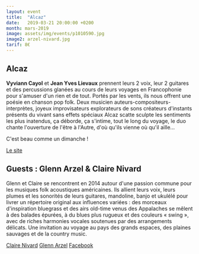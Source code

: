 ```yaml
---
layout: event
title:  "Alcaz"
date:   2019-03-21 20:00:00 +0200
month: mars-2019
image: assets/img/events/p1010590.jpg
image2: arzel-nivard.jpg
tarif: 8€
---
```


## Alcaz

**Vyviann Cayol** et **Jean Yves Lievaux** prennent leurs 2 voix, leur 2 guitares et des percussions glanées au cours de leurs voyages en Francophonie pour s'amuser d'un rien et de tout. Portés par les vents, ils nous offrent une poésie en chanson pop folk. Deux musicien auteurs-compositeurs-interprètes, joyeux improvisateurs explorateurs de sons créateurs d'instants présents du vivant sans effets spéciaux Alcaz scatte sculpte les sentiments les plus inatendus, ça déborde, ça s'intime, tout le long du voyage, le duo chante l'ouverture de l'être à l'Autre, d'où qu'ils vienne où qu'il aille...

C'est beau comme un dimanche !

[Le site](http://blog.alcaz.net/)


## Guests : Glenn Arzel & Claire Nivard  

Glenn et Claire se rencontrent en 2014 autour d'une passion commune pour les musiques folk acoustiques américaines. Ils allient leurs voix, leurs plumes et les sonorités de leurs guitares, mandoline, banjo et ukulélé pour livrer un répertoire original aux influences variées : des morceaux d'inspiration bluegrass et des airs old-time venus des Appalaches se mêlent à des balades épurées, à du blues plus rugueux et des couleurs « swing », avec de riches harmonies vocales soutenues par des arrangements délicats. Une invitation au voyage au pays des grands espaces, des plaines sauvages et de la country music.  

[Claire Nivard](http://www.clairenivard.wixsite.com/home)
[Glenn Arzel](http://www.glennarzel.com)
[Facebook](http://www.facebook.com/glennarzelclairenivard)

